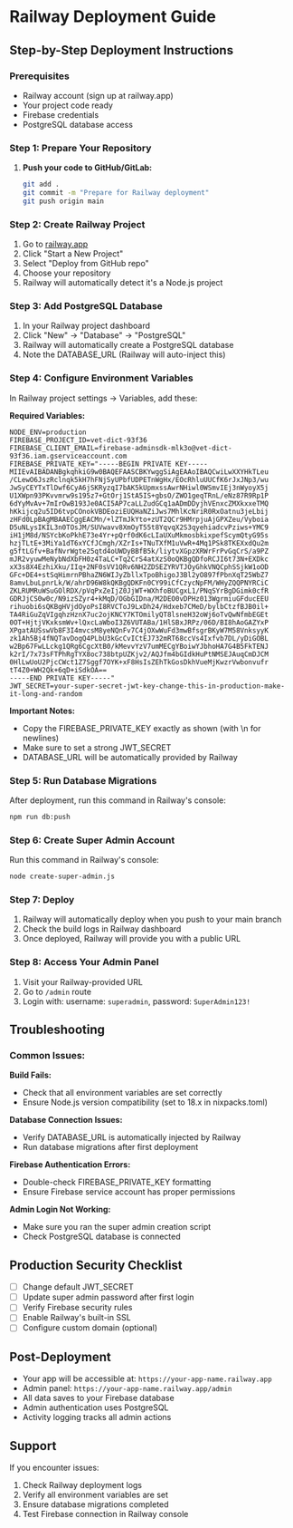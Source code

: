 # Railway Deployment Guide

## Step-by-Step Deployment Instructions

### Prerequisites
- Railway account (sign up at railway.app)
- Your project code ready
- Firebase credentials
- PostgreSQL database access

### Step 1: Prepare Your Repository
1. **Push your code to GitHub/GitLab:**
   ```bash
   git add .
   git commit -m "Prepare for Railway deployment"
   git push origin main
   ```

### Step 2: Create Railway Project
1. Go to [railway.app](https://railway.app)
2. Click "Start a New Project"
3. Select "Deploy from GitHub repo"
4. Choose your repository
5. Railway will automatically detect it's a Node.js project

### Step 3: Add PostgreSQL Database
1. In your Railway project dashboard
2. Click "New" → "Database" → "PostgreSQL"
3. Railway will automatically create a PostgreSQL database
4. Note the DATABASE_URL (Railway will auto-inject this)

### Step 4: Configure Environment Variables
In Railway project settings → Variables, add these:

**Required Variables:**
```
NODE_ENV=production
FIREBASE_PROJECT_ID=vet-dict-93f36
FIREBASE_CLIENT_EMAIL=firebase-adminsdk-mlk3o@vet-dict-93f36.iam.gserviceaccount.com
FIREBASE_PRIVATE_KEY="-----BEGIN PRIVATE KEY-----
MIIEvAIBADANBgkqhkiG9w0BAQEFAASCBKYwggSiAgEAAoIBAQCwiLwXXYHkTLeu
/CLewO6JszRclnqk5kH7hFNjSyUPbfUDPETnWgHx/EOcRhluUUCfK6rJxJNp3/wu
JwSyCEYTxTlDwf6CyA6jSKRyzqI7bAK5kUpmxssAwrNHiwl0WSmvIEj3nWyoyX5j
U1XWpn93PKvvmrw9s195z7+GtOrj1StA5IS+gbsO/ZWO1geqTRnL/eNz87R9Rp1P
6dYyMvAv+7mIrOwB193Je0ACI5AP7caLLZudGCq1aADmDDyjhVEnxcZMXkxxeTMQ
hKkijcq2u5ID6tvpCOnokVBDEoziEUQHaNZiJws7MhlKcNriR0RxOatnu3jeLbij
zHFd0LpBAgMBAAECggEACMn/+lZTmJkYto+zUT2QCr9HMrpjuAjGPXZeu/Vyboia
D5uNLysIKIL3n0TOsJM/SUVwavv8XmOyT55t8YqvqX2S3qyehiadcvPziws+YMC9
iH1jM8d/NSYcbKoPkhE73e4Yr+pQrf0dK6cLIaUXuMkmosbkixpefScymQtyG95s
hzjTLtE+3MiYa1dT6xYCfJCmgh/XZrIs+TNuTXfM1uVwR+4Mq1PSk8TKEXxdQu2m
g5ftLGfv+BafNvrWgte25qtd4oUWDyBBfB5k/liytvXGpzXRWrFrPvGqCrS/a9PZ
mJR2vyuwMeNybNdXbFH0z4TaLC+Tq2CrS4atXzS0oQKBgQDfoRCJI6t73N+EXDkc
xX3s8X4EzhiXku/IIq+2NF0sVV1QRv6NH2ZDSEZYRVTJOyGhkVNQCphSSjkW1oOD
GFc+DE4+stSqHimrnPBhaZN6WIJyZbllxTpoBhigoJ3Bl2yO897fPbnXqT25WbZ7
8amvLbuLpnrLk/W/ahrD96W8kQKBgQDKFn0CY99iCfCzycNpFM/WHyZQQPNYRCiC
ZKLRUMRuWSuGOlRDX/pVqPxZeIjZ0JjWT+WXhfoBUCgxL1/PNqSYrBgDGimk0cfR
GDRJjCS0w0c/N9izSZyr4+kMqD/OGbGIDna/M2DEO0vDPHz013WgrmiuGFducEEU
rihuobi6sQKBgHVjdOyoPsI8RVCToJ9LxDh24/Hdxeb7CMeD/bylbCtzfBJB0il+
TA4RiGuZqVIgqhzHznX7uc2ojKNCY7KTOmilyQT8lsneH32oWj6oTvQwNfmbEGEt
0OT+HjtjVKxksmWv+lQxcLaWboI3Z6VUTABa/1HlSBxJRPz/06D/BI8hAoGAZYxP
XPgatAUSswVb8F3I4mvcsM8yeNQnFv7C4jOXwWuFd3mwBfsgrBKyW7M58VnksyyK
zk1Ah5Bj4fNQTavDogQ4PLbU3kGcCvICtEJ732mRT68ccVs4Ixfvb7DL/yDiGOBL
w2Bp67FwLLckg1QRg6CgcXtB0/kMevvYzV7umMECgYBoiwYJbhoHA7G4B5FkTENJ
k2rI/7x73sFTPhRgTYX8oc738btpUZKjv2/AQJfm4bGIdkHuPtNMSEJAuqCmDJCM
0HlLwUoU2PjcCWct1Z7Sggf7OYK+xF8HsIsZEhTkGosDkhVueMjKwzrVwbonvufr
tT4Z0+WH2Qk+6qD+iSdkOA==
-----END PRIVATE KEY-----"
JWT_SECRET=your-super-secret-jwt-key-change-this-in-production-make-it-long-and-random
```

**Important Notes:**
- Copy the FIREBASE_PRIVATE_KEY exactly as shown (with \n for newlines)
- Make sure to set a strong JWT_SECRET
- DATABASE_URL will be automatically provided by Railway

### Step 5: Run Database Migrations
After deployment, run this command in Railway's console:
```bash
npm run db:push
```

### Step 6: Create Super Admin Account
Run this command in Railway's console:
```bash
node create-super-admin.js
```

### Step 7: Deploy
1. Railway will automatically deploy when you push to your main branch
2. Check the build logs in Railway dashboard
3. Once deployed, Railway will provide you with a public URL

### Step 8: Access Your Admin Panel
1. Visit your Railway-provided URL
2. Go to `/admin` route
3. Login with: username: `superadmin`, password: `SuperAdmin123!`

## Troubleshooting

### Common Issues:

**Build Fails:**
- Check that all environment variables are set correctly
- Ensure Node.js version compatibility (set to 18.x in nixpacks.toml)

**Database Connection Issues:**
- Verify DATABASE_URL is automatically injected by Railway
- Run database migrations after first deployment

**Firebase Authentication Errors:**
- Double-check FIREBASE_PRIVATE_KEY formatting
- Ensure Firebase service account has proper permissions

**Admin Login Not Working:**
- Make sure you ran the super admin creation script
- Check PostgreSQL database is connected

## Production Security Checklist
- [ ] Change default JWT_SECRET
- [ ] Update super admin password after first login
- [ ] Verify Firebase security rules
- [ ] Enable Railway's built-in SSL
- [ ] Configure custom domain (optional)

## Post-Deployment
- Your app will be accessible at: `https://your-app-name.railway.app`
- Admin panel: `https://your-app-name.railway.app/admin`
- All data saves to your Firebase database
- Admin authentication uses PostgreSQL
- Activity logging tracks all admin actions

## Support
If you encounter issues:
1. Check Railway deployment logs
2. Verify all environment variables are set
3. Ensure database migrations completed
4. Test Firebase connection in Railway console